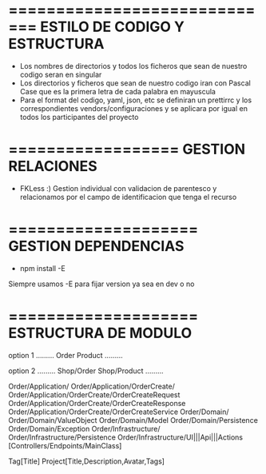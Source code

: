 =============================
ESTILO DE CODIGO Y ESTRUCTURA
=============================

- Los nombres de directorios y todos los ficheros que sean
  de nuestro codigo seran en singular
- Los directorios y ficheros que sean de nuestro codigo iran
  con Pascal Case que es la primera letra de cada palabra en mayuscula
- Para el format del codigo, yaml, json, etc se definiran un
  prettirrc y los correspondientes vendors/configuraciones y se aplicara
  por igual en todos los participantes del proyecto

==================
GESTION RELACIONES
==================

- FKLess :) Gestion individual con validacion de parentesco
  y relacionamos por el campo de identificacion que tenga el recurso

====================
GESTION DEPENDENCIAS
====================

- npm install -E

Siempre usamos -E para fijar version ya sea en dev o no

====================
ESTRUCTURA DE MODULO
====================

option 1
.........
Order
Product
.........

option 2
.........
Shop/Order
Shop/Product
.........

Order/Application/
Order/Application/OrderCreate/
Order/Application/OrderCreate/OrderCreateRequest
Order/Application/OrderCreate/OrderCreateResponse
Order/Application/OrderCreate/OrderCreateService
Order/Domain/
Order/Domain/ValueObject
Order/Domain/Model
Order/Domain/Persistence
Order/Domain/Exception
Order/Infrastructure/
Order/Infrastructure/Persistence
Order/Infrastructure/UI|||Api|||Actions [Controllers/Endpoints/MainClass]

Tag[Title]
Project[Title,Description,Avatar,Tags]
